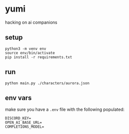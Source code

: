 # yumi
 hacking on ai companions

## setup
```
python3 -m venv env
source env/bin/activate
pip install -r requirements.txt
```

## run
```
python main.py ./characters/aurora.json
```

## env vars
make sure you have a `.env` file with the following populated:

```
DISCORD_KEY=
OPEN_AI_BASE_URL=
COMPLETIONS_MODEL=
```